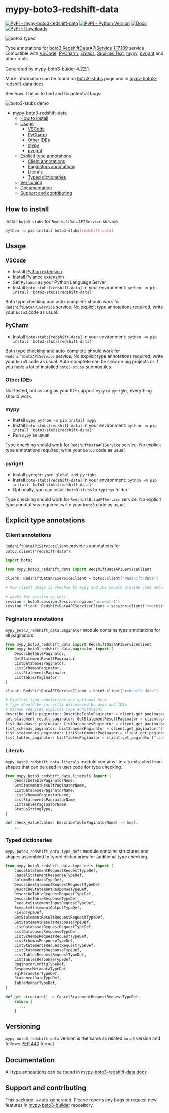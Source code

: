 <a id="mypy-boto3-redshift-data"></a>

# mypy-boto3-redshift-data

[![PyPI - mypy-boto3-redshift-data](https://img.shields.io/pypi/v/mypy-boto3-redshift-data.svg?color=blue)](https://pypi.org/project/mypy-boto3-redshift-data)
[![PyPI - Python Version](https://img.shields.io/pypi/pyversions/mypy-boto3-redshift-data.svg?color=blue)](https://pypi.org/project/mypy-boto3-redshift-data)
[![Docs](https://img.shields.io/readthedocs/mypy-boto3-builder.svg?color=blue)](https://mypy-boto3-builder.readthedocs.io/)
[![PyPI - Downloads](https://img.shields.io/pypi/dw/mypy-boto3-redshift-data?color=blue)](https://pypistats.org/packages/mypy-boto3-redshift-data)

![boto3.typed](https://github.com/vemel/mypy_boto3_builder/raw/master/logo.png)

Type annotations for
[boto3.RedshiftDataAPIService 1.17.109](https://boto3.amazonaws.com/v1/documentation/api/1.17.109/reference/services/redshift-data.html#RedshiftDataAPIService)
service compatible with [VSCode](https://code.visualstudio.com/),
[PyCharm](https://www.jetbrains.com/pycharm/),
[Emacs](https://www.gnu.org/software/emacs/),
[Sublime Text](https://www.sublimetext.com/),
[mypy](https://github.com/python/mypy),
[pyright](https://github.com/microsoft/pyright) and other tools.

Generated by
[mypy-boto3-buider 4.22.1](https://github.com/vemel/mypy_boto3_builder).

More information can be found on
[boto3-stubs](https://pypi.org/project/boto3-stubs/) page and in
[mypy-boto3-redshift-data docs](https://vemel.github.io/boto3_stubs_docs/mypy_boto3_redshift_data/)

See how it helps to find and fix potential bugs:

![boto3-stubs demo](https://github.com/vemel/mypy_boto3_builder/raw/master/demo.gif)

- [mypy-boto3-redshift-data](#mypy-boto3-redshift-data)
  - [How to install](#how-to-install)
  - [Usage](#usage)
    - [VSCode](#vscode)
    - [PyCharm](#pycharm)
    - [Other IDEs](#other-ides)
    - [mypy](#mypy)
    - [pyright](#pyright)
  - [Explicit type annotations](#explicit-type-annotations)
    - [Client annotations](#client-annotations)
    - [Paginators annotations](#paginators-annotations)
    - [Literals](#literals)
    - [Typed dictionaries](#typed-dictionaries)
  - [Versioning](#versioning)
  - [Documentation](#documentation)
  - [Support and contributing](#support-and-contributing)

<a id="how-to-install"></a>

## How to install

Install `boto3-stubs` for `RedshiftDataAPIService` service.

```bash
python -m pip install boto3-stubs[redshift-data]
```

<a id="usage"></a>

## Usage

<a id="vscode"></a>

### VSCode

- Install
  [Python extension](https://marketplace.visualstudio.com/items?itemName=ms-python.python)
- Install
  [Pylance extension](https://marketplace.visualstudio.com/items?itemName=ms-python.vscode-pylance)
- Set `Pylance` as your Python Language Server
- Install `boto-stubs[redshift-data]` in your environment:
  `python -m pip install 'boto3-stubs[redshift-data]'`

Both type checking and auto-complete should work for `RedshiftDataAPIService`
service. No explicit type annotations required, write your `boto3` code as
usual.

<a id="pycharm"></a>

### PyCharm

- Install `boto-stubs[redshift-data]` in your environment:
  `python -m pip install 'boto3-stubs[redshift-data]'`

Both type checking and auto-complete should work for `RedshiftDataAPIService`
service. No explicit type annotations required, write your `boto3` code as
usual. Auto-complete can be slow on big projects or if you have a lot of
installed `boto3-stubs` submodules.

<a id="other-ides"></a>

### Other IDEs

Not tested, but as long as your IDE support `mypy` or `pyright`, everything
should work.

<a id="mypy"></a>

### mypy

- Install `mypy`: `python -m pip install mypy`
- Install `boto-stubs[redshift-data]` in your environment:
  `python -m pip install 'boto3-stubs[redshift-data]'`
- Run `mypy` as usual

Type checking should work for `RedshiftDataAPIService` service. No explicit
type annotations required, write your `boto3` code as usual.

<a id="pyright"></a>

### pyright

- Install `pyright`: `yarn global add pyright`
- Install `boto-stubs[redshift-data]` in your environment:
  `python -m pip install 'boto3-stubs[redshift-data]'`
- Optionally, you can install `boto3-stubs` to `typings` folder.

Type checking should work for `RedshiftDataAPIService` service. No explicit
type annotations required, write your `boto3` code as usual.

<a id="explicit-type-annotations"></a>

## Explicit type annotations

<a id="client-annotations"></a>

### Client annotations

`RedshiftDataAPIServiceClient` provides annotations for
`boto3.client("redshift-data")`.

```python
import boto3

from mypy_boto3_redshift_data import RedshiftDataAPIServiceClient

client: RedshiftDataAPIServiceClient = boto3.client("redshift-data")

# now client usage is checked by mypy and IDE should provide code auto-complete

# works for session as well
session = boto3.session.Session(region="us-west-1")
session_client: RedshiftDataAPIServiceClient = session.client("redshift-data")
```

<a id="paginators-annotations"></a>

### Paginators annotations

`mypy_boto3_redshift_data.paginator` module contains type annotations for all
paginators.

```python
from mypy_boto3_redshift_data import RedshiftDataAPIServiceClient
from mypy_boto3_redshift_data.paginator import (
    DescribeTablePaginator,
    GetStatementResultPaginator,
    ListDatabasesPaginator,
    ListSchemasPaginator,
    ListStatementsPaginator,
    ListTablesPaginator,
)

client: RedshiftDataAPIServiceClient = boto3.client("redshift-data")

# Explicit type annotations are optional here
# Type should be correctly discovered by mypy and IDEs
# VSCode requires explicit type annotations
describe_table_paginator: DescribeTablePaginator = client.get_paginator("describe_table")
get_statement_result_paginator: GetStatementResultPaginator = client.get_paginator("get_statement_result")
list_databases_paginator: ListDatabasesPaginator = client.get_paginator("list_databases")
list_schemas_paginator: ListSchemasPaginator = client.get_paginator("list_schemas")
list_statements_paginator: ListStatementsPaginator = client.get_paginator("list_statements")
list_tables_paginator: ListTablesPaginator = client.get_paginator("list_tables")
```

<a id="literals"></a>

### Literals

`mypy_boto3_redshift_data.literals` module contains literals extracted from
shapes that can be used in user code for type checking.

```python
from mypy_boto3_redshift_data.literals import (
    DescribeTablePaginatorName,
    GetStatementResultPaginatorName,
    ListDatabasesPaginatorName,
    ListSchemasPaginatorName,
    ListStatementsPaginatorName,
    ListTablesPaginatorName,
    StatusStringType,
)

def check_value(value: DescribeTablePaginatorName) -> bool:
    ...
```

<a id="typed-dictionaries"></a>

### Typed dictionaries

`mypy_boto3_redshift_data.type_defs` module contains structures and shapes
assembled to typed dictionaries for additional type checking.

```python
from mypy_boto3_redshift_data.type_defs import (
    CancelStatementRequestRequestTypeDef,
    CancelStatementResponseTypeDef,
    ColumnMetadataTypeDef,
    DescribeStatementRequestRequestTypeDef,
    DescribeStatementResponseTypeDef,
    DescribeTableRequestRequestTypeDef,
    DescribeTableResponseTypeDef,
    ExecuteStatementInputRequestTypeDef,
    ExecuteStatementOutputTypeDef,
    FieldTypeDef,
    GetStatementResultRequestRequestTypeDef,
    GetStatementResultResponseTypeDef,
    ListDatabasesRequestRequestTypeDef,
    ListDatabasesResponseTypeDef,
    ListSchemasRequestRequestTypeDef,
    ListSchemasResponseTypeDef,
    ListStatementsRequestRequestTypeDef,
    ListStatementsResponseTypeDef,
    ListTablesRequestRequestTypeDef,
    ListTablesResponseTypeDef,
    PaginatorConfigTypeDef,
    ResponseMetadataTypeDef,
    SqlParameterTypeDef,
    StatementDataTypeDef,
    TableMemberTypeDef,
)

def get_structure() -> CancelStatementRequestRequestTypeDef:
    return {
      ...
    }
```

<a id="versioning"></a>

## Versioning

`mypy-boto3-redshift-data` version is the same as related `boto3` version and
follows [PEP 440](https://www.python.org/dev/peps/pep-0440/) format.

<a id="documentation"></a>

## Documentation

All type annotations can be found in
[mypy-boto3-redshift-data docs](https://vemel.github.io/boto3_stubs_docs/mypy_boto3_redshift_data/)

<a id="support-and-contributing"></a>

## Support and contributing

This package is auto-generated. Please reports any bugs or request new features
in [mypy-boto3-builder](https://github.com/vemel/mypy_boto3_builder/issues/)
repository.
